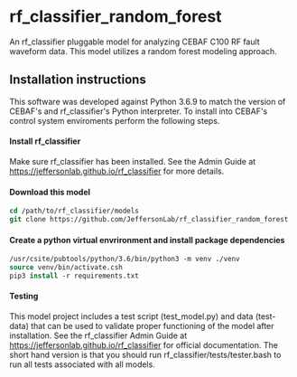 # rf_classifier_random_forest
An rf_classifier pluggable model for analyzing CEBAF C100 RF fault waveform data.  This model utilizes a random forest modeling approach.

## Installation instructions
This software was developed against Python 3.6.9 to match the version of CEBAF's and rf_classifier's Python interpreter.  To install into CEBAF's control system enviroments perform the following steps.

#### Install rf_classifier
Make sure rf_classifier has been installed.  See the Admin Guide at https://jeffersonlab.github.io/rf_classifier for more details.

#### Download this model
```tcsh
cd /path/to/rf_classifier/models
git clone https://github.com/JeffersonLab/rf_classifier_random_forest  random_forest_\<version\>
```

#### Create a python virtual envrironment and install package dependencies
```tcsh
/usr/csite/pubtools/python/3.6/bin/python3 -m venv ./venv
source venv/bin/activate.csh
pip3 install -r requirements.txt
```

#### Testing
This model project includes a test script (test_model.py) and data (test-data) that can be used to validate proper functioning of the model after installation.  See the rf_classifier Admin Guide at https://jeffersonlab.github.io/rf_classifier for official documentation.  The short hand version is that you should run rf_classifier/tests/tester.bash to run all tests associated with all models.
